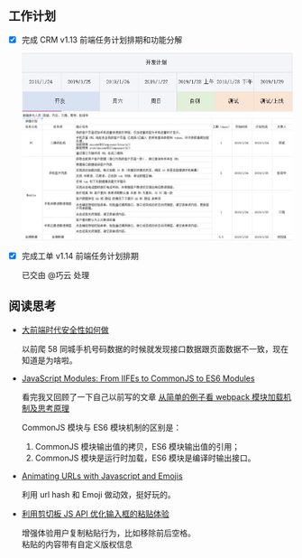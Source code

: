 ## 工作计划

- [x] 完成 CRM v1.13 前端任务计划排期和功能分解

  ![版本计划排期](./assets/20190124142955.png)
  ![前端任务排期和功能分解](./assets/20190124163505.png)

- [x] 完成工单 v1.14 前端任务计划排期

  已交由 @巧云 处理

## 阅读思考

- [大前端时代安全性如何做](https://segmentfault.com/a/1190000017899193)

  以前爬 58 同城手机号码数据的时候就发现接口数据跟页面数据不一致，现在知道是为啥啦。

- [JavaScript Modules: From IIFEs to CommonJS to ES6 Modules](https://tylermcginnis.com/javascript-modules-iifes-commonjs-esmodules/)

  看完我又回顾了一下自己以前写的文章 [从简单的例子看 webpack 模块加载机制及思考原理](https://github.com/Monine/monine.github.io/issues/25)

  CommonJS 模块与 ES6 模块机制的区别是：

  1. CommonJS 模块输出值的拷贝，ES6 模块输出值的引用；
  2. CommonJS 模块是运行时加载，ES6 模块是编译时输出接口。

- [Animating URLs with Javascript and Emojis](http://matthewrayfield.com/articles/animating-urls-with-javascript-and-emojis/)

  利用 url hash 和 Emoji 做动效，挺好玩的。

- [利用剪切板 JS API 优化输入框的粘贴体验](https://www.zhangxinxu.com/wordpress/2018/09/js-clipboard-api-paste-input/)

  增强体验用户复制粘贴行为，比如移除前后空格。  
  粘贴的内容带有自定义版权信息
